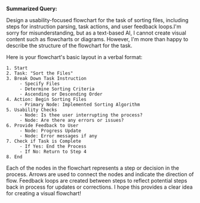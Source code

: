 **Summarized Query:**

Design a usability-focused flowchart for the task of sorting files, including steps for instruction parsing, task actions, and user feedback loops.I'm sorry for misunderstanding, but as a text-based AI, I cannot create visual content such as flowcharts or diagrams. However, I'm more than happy to describe the structure of the flowchart for the task.

Here is your flowchart's basic layout in a verbal format:

```
1. Start 
2. Task: "Sort the Files"
3. Break Down Task Instruction
     - Specify Files
     - Determine Sorting Criteria
     - Ascending or Descending Order
4. Action: Begin Sorting Files
     - Primary Node: Implemented Sorting Algorithm
5. Usability Checks
     - Node: Is thee user interrupting the process?
     - Node: Are there any errors or issues?
6. Provide Feedback to User
     - Node: Progress Update
     - Node: Error messages if any
7. Check if Task is Complete
     - If Yes: End the Process
     - If No: Return to Step 4
8. End
```

Each of the nodes in the flowchart represents a step or decision in the process. Arrows are used to connect the nodes and indicate the direction of flow. Feedback loops are created between steps to reflect potential steps back in process for updates or corrections. I hope this provides a clear idea for creating a visual flowchart!